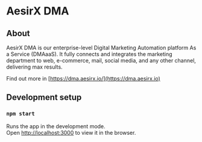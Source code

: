 # AesirX DMA

## About

AesirX DMA is our enterprise-level Digital Marketing Automation platform As a Service (DMAaaS). It fully connects and integrates the marketing department to web, e-commerce, mail, social media, and any other channel, delivering max results.

Find out more in [https://dma.aesirx.io/](https://dma.aesirx.io)

## Development setup

### `npm start`

Runs the app in the development mode.\
Open [http://localhost:3000](http://localhost:3000) to view it in the browser.
